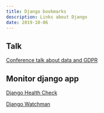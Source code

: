 ```yaml
---
title: Django bookmarks
description: Links about Django
date: 2019-10-06
---
```


## Talk
[Conference talk about data and GDPR](https://www.youtube.com/watch?v=b6KEoNVKFxM)

## Monitor django app
[Django Health Check](https://github.com/KristianOellegaard/django-health-check)

[Django Watchman](https://github.com/mwarkentin/django-watchman)
